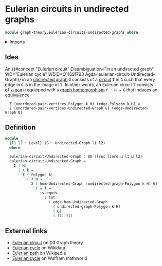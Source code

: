 # Eulerian circuits in undirected graphs

```agda
module graph-theory.eulerian-circuits-undirected-graphs where
```

<details><summary>Imports</summary>

```agda
open import elementary-number-theory.natural-numbers

open import foundation.dependent-pair-types
open import foundation.equivalences
open import foundation.functoriality-dependent-pair-types
open import foundation.universe-levels

open import graph-theory.morphisms-undirected-graphs
open import graph-theory.polygons
open import graph-theory.undirected-graphs
```

</details>

## Idea

An
{{#concept "Eulerian circuit" Disambiguation="in an undirected graph" WD="Eulerian cycle" WDID=Q11691793 Agda=eulerian-circuit-Undirected-Graph}}
in an [undirected graph](graph-theory.undirected-graphs.md) `G` consists of a
[circuit](graph-theory.circuits-undirected-graphs.md) `T` in `G` such that every
edge in `G` is in the image of `T`. In other words, an Eulerian circuit `T`
consists of [`k`-gon](graph-theory.polygons.md) `H` equipped with a
[graph homomorphism](graph-theory.morphisms-undirected-graphs.md) `f : H → G`
that induces an [equivalence](foundation-core.equivalences.md)

```text
  Σ (unordered-pair-vertices-Polygon k H) (edge-Polygon k H) ≃
  Σ (unordered-pair-vertices-Undirected-Graph G) (edge-Undirected-Graph G)
```

## Definition

```agda
module _
  {l1 l2 : Level} (G : Undirected-Graph l1 l2)
  where

  eulerian-circuit-Undirected-Graph : UU (lsuc lzero ⊔ l1 ⊔ l2)
  eulerian-circuit-Undirected-Graph =
    Σ ( ℕ)
      ( λ k →
        Σ ( Polygon k)
          ( λ H →
            Σ ( hom-Undirected-Graph (undirected-graph-Polygon k H) G)
              ( λ f →
                is-equiv
                  ( tot
                    ( edge-hom-Undirected-Graph
                      ( undirected-graph-Polygon k H)
                      ( G)
                      ( f))))))
```

## External links

- [Eulerian circuit](https://d3gt.com/unit.html?eulerian-circuit) on D3 Graph
  theory
- [Eulerian cycle](https://www.wikidata.org/entity/Q11691793) on Wikidata
- [Eulerian path](https://en.wikipedia.org/wiki/Eulerian_path) on Wikipedia
- [Eulerian cycle](https://mathworld.wolfram.com/EulerianCycle.html) on Wolfram
  mathworld
